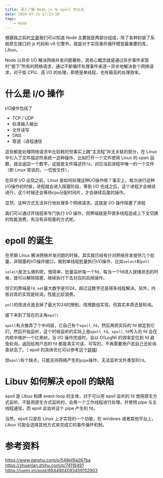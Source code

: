 ```yaml
---
title: 深入了解 Node.js 与 epoll 的关系
date: 2020-07-21 17:23:58
tags:
    - Node
---
```


根据我之前的[文章](https://leoeatle.github.io/2019/11/05/Node%E4%B8%AD%E7%9A%84C-%E4%B8%8EJavascript%E5%A6%82%E4%BD%95%E8%BF%9E%E6%8E%A5/)我们可以知道 Node 主要就是两部分组成，除了各种封装了系统原生接口的 js 代码和 v8 引擎外，就是对于实现事件循环模型最重要的库，Libuv。

Node 以异步 I/O 解决网络并发问题著称，其核心概念就是通过异步事件来暂时“接下”所有的网络请求，通过不断循环处理事件来逐一异步地解决各个网络请求，对于低 CPU、高 I/O 的处理，即使是单线程，也有极高的处理效率。

# 什么是 I/O 操作

I/O操作包括了
* TCP / UDP
* 标准输入输出
* 文件读写
* DNS
* 管道（进程通信

这些都是处理网络请求中比较耗时但事实上跟“主流程”并无关联的部分，在 Linux 中引入了文件描述符来统一这种操作，比如打开一个文件使用 Linux 的 open 函数，就会返回一个数字，这就是文件描述符`fd`，对应当前进程中唯一的一个文件（即 Linux 常说的，一切皆文件），

在异步 I/O 出现之前，Linux 是如何处理这种I/O操作呢？事实上，每次进行这种I/O操作的时候，进程就会进入阻塞阶段，等到 I/O 完成之后，这个进程才会继续进行，这个时候还会等待cpu分配时间片，才会继续后面的操作。

显然，这种方式无法并行地处理多个网络请求。这就是 I/O 操作阻塞了进程

我们可以通过开线程来专门执行 I/O 操作，但弊端就是开很多线程造成上下文切换的性能浪费。有没有非阻塞的方式呢。

# epoll 的诞生

在早期 Linux 解决网络并发问题的时候，其实就已经有针对网络并发提供几个批量、非阻塞的I/O操作接口，做到单线程批量执行I/O操作，比如`select`和`poll`

`select`是怎么做的呢，很简单，批量监听每一个fd，每当一个fd进入就绪状态的时候，就可以解除阻塞，继续执行下去对应的后续操作。

但它的弊端是`fd_set`最大数字是1024，超过这数字还是得多线程解决。另外，内核对其的实现是轮询，性能比较浪费。

`poll`的改进点是去掉了最大1024的限制，改用数组实现，但其实本质还是轮询。

接下来到了现在的主角`epoll`

`epoll`有点像弄了个中间层，它自己有个`epoll_fd`，然后再把实际的 fd 绑定到它们，然后开始监听，这个时候监听的实际上是`epoll_fd`。`epoll_fd`传入的 fd 会在内核中维护一个红黑树，当 I/O 操作完成时，会以 O(LogN) 的效率定位到 fd 避免轮询。返回给用户态的 fd 都是真实可读、可写的，不再需要用户态自己去轮询查状态了。（ epoll 的具体优化可以参考这个[链接](https://www.jianshu.com/p/548ef6a267ba))

但`epoll`有个缺点，只能支持网络产生的`pipe`操作，无法监听文件类型的`fd`。

# Libuv 如何解决 epoll 的缺陷

epoll 是 Libuv 构建 event-loop 的主体，对于可以用 epoll 监听的 fd 使用原生方式监听。不能用原生方式监听的，会用一个工作线程进行处理，并使用 pipe 与主线程通信，而 epoll 会监听这个 pipe 产生的 fd。

当然，epoll 只是在 Linux 上才实现的一个功能，在 windows 或者其他平台上，Libuv 可能会选择其他方式来完成它的事件循环机制。


# 参考资料
https://www.jianshu.com/p/548ef6a267ba
https://zhuanlan.zhihu.com/p/74119491
https://juejin.im/post/6844904093459152903